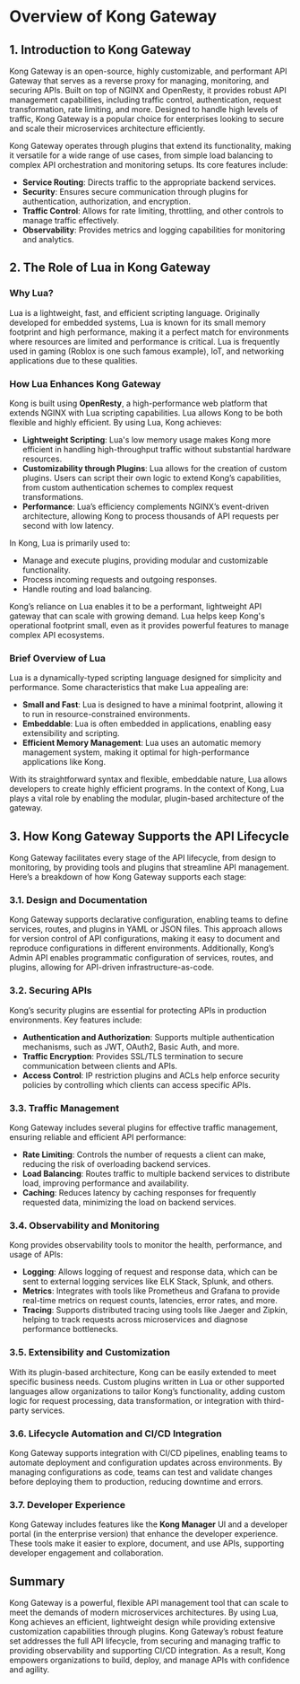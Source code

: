 # Overview of Kong Gateway

## 1. Introduction to Kong Gateway

Kong Gateway is an open-source, highly customizable, and performant API Gateway that serves as a reverse proxy for managing, monitoring, and securing APIs. Built on top of NGINX and OpenResty, it provides robust API management capabilities, including traffic control, authentication, request transformation, rate limiting, and more. Designed to handle high levels of traffic, Kong Gateway is a popular choice for enterprises looking to secure and scale their microservices architecture efficiently.

Kong Gateway operates through plugins that extend its functionality, making it versatile for a wide range of use cases, from simple load balancing to complex API orchestration and monitoring setups. Its core features include:

- **Service Routing**: Directs traffic to the appropriate backend services.
- **Security**: Ensures secure communication through plugins for authentication, authorization, and encryption.
- **Traffic Control**: Allows for rate limiting, throttling, and other controls to manage traffic effectively.
- **Observability**: Provides metrics and logging capabilities for monitoring and analytics.

## 2. The Role of Lua in Kong Gateway

### Why Lua?

Lua is a lightweight, fast, and efficient scripting language. Originally developed for embedded systems, Lua is known for its small memory footprint and high performance, making it a perfect match for environments where resources are limited and performance is critical. Lua is frequently used in gaming (Roblox is one such famous example), IoT, and networking applications due to these qualities.

### How Lua Enhances Kong Gateway

Kong is built using **OpenResty**, a high-performance web platform that extends NGINX with Lua scripting capabilities. Lua allows Kong to be both flexible and highly efficient. By using Lua, Kong achieves:

- **Lightweight Scripting**: Lua's low memory usage makes Kong more efficient in handling high-throughput traffic without substantial hardware resources.
- **Customizability through Plugins**: Lua allows for the creation of custom plugins. Users can script their own logic to extend Kong’s capabilities, from custom authentication schemes to complex request transformations.
- **Performance**: Lua’s efficiency complements NGINX’s event-driven architecture, allowing Kong to process thousands of API requests per second with low latency.
  
In Kong, Lua is primarily used to:
- Manage and execute plugins, providing modular and customizable functionality.
- Process incoming requests and outgoing responses.
- Handle routing and load balancing.
  
Kong’s reliance on Lua enables it to be a performant, lightweight API gateway that can scale with growing demand. Lua helps keep Kong's operational footprint small, even as it provides powerful features to manage complex API ecosystems.

### Brief Overview of Lua

Lua is a dynamically-typed scripting language designed for simplicity and performance. Some characteristics that make Lua appealing are:

- **Small and Fast**: Lua is designed to have a minimal footprint, allowing it to run in resource-constrained environments.
- **Embeddable**: Lua is often embedded in applications, enabling easy extensibility and scripting.
- **Efficient Memory Management**: Lua uses an automatic memory management system, making it optimal for high-performance applications like Kong.

With its straightforward syntax and flexible, embeddable nature, Lua allows developers to create highly efficient programs. In the context of Kong, Lua plays a vital role by enabling the modular, plugin-based architecture of the gateway.

## 3. How Kong Gateway Supports the API Lifecycle

Kong Gateway facilitates every stage of the API lifecycle, from design to monitoring, by providing tools and plugins that streamline API management. Here’s a breakdown of how Kong Gateway supports each stage:

### 3.1. Design and Documentation
Kong Gateway supports declarative configuration, enabling teams to define services, routes, and plugins in YAML or JSON files. This approach allows for version control of API configurations, making it easy to document and reproduce configurations in different environments. Additionally, Kong’s Admin API enables programmatic configuration of services, routes, and plugins, allowing for API-driven infrastructure-as-code.

### 3.2. Securing APIs
Kong’s security plugins are essential for protecting APIs in production environments. Key features include:

- **Authentication and Authorization**: Supports multiple authentication mechanisms, such as JWT, OAuth2, Basic Auth, and more.
- **Traffic Encryption**: Provides SSL/TLS termination to secure communication between clients and APIs.
- **Access Control**: IP restriction plugins and ACLs help enforce security policies by controlling which clients can access specific APIs.

### 3.3. Traffic Management
Kong Gateway includes several plugins for effective traffic management, ensuring reliable and efficient API performance:

- **Rate Limiting**: Controls the number of requests a client can make, reducing the risk of overloading backend services.
- **Load Balancing**: Routes traffic to multiple backend services to distribute load, improving performance and availability.
- **Caching**: Reduces latency by caching responses for frequently requested data, minimizing the load on backend services.

### 3.4. Observability and Monitoring
Kong provides observability tools to monitor the health, performance, and usage of APIs:

- **Logging**: Allows logging of request and response data, which can be sent to external logging services like ELK Stack, Splunk, and others.
- **Metrics**: Integrates with tools like Prometheus and Grafana to provide real-time metrics on request counts, latencies, error rates, and more.
- **Tracing**: Supports distributed tracing using tools like Jaeger and Zipkin, helping to track requests across microservices and diagnose performance bottlenecks.

### 3.5. Extensibility and Customization
With its plugin-based architecture, Kong can be easily extended to meet specific business needs. Custom plugins written in Lua or other supported languages allow organizations to tailor Kong’s functionality, adding custom logic for request processing, data transformation, or integration with third-party services.

### 3.6. Lifecycle Automation and CI/CD Integration
Kong Gateway supports integration with CI/CD pipelines, enabling teams to automate deployment and configuration updates across environments. By managing configurations as code, teams can test and validate changes before deploying them to production, reducing downtime and errors.

### 3.7. Developer Experience
Kong Gateway includes features like the **Kong Manager** UI and a developer portal (in the enterprise version) that enhance the developer experience. These tools make it easier to explore, document, and use APIs, supporting developer engagement and collaboration.


## Summary

Kong Gateway is a powerful, flexible API management tool that can scale to meet the demands of modern microservices architectures. By using Lua, Kong achieves an efficient, lightweight design while providing extensive customization capabilities through plugins. Kong Gateway’s robust feature set addresses the full API lifecycle, from securing and managing traffic to providing observability and supporting CI/CD integration. As a result, Kong empowers organizations to build, deploy, and manage APIs with confidence and agility.